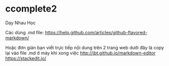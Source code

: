 # ccomplete2
Dạy Nhau Học

Các dùng .md file:
https://help.github.com/articles/github-flavored-markdown/

Hoặc đơn giản bạn viết trực tiếp nội dung trên 2 trang web dưới đây là copy lại vào file .md ở máy khi xong việc
http://jbt.github.io/markdown-editor
https://stackedit.io/

